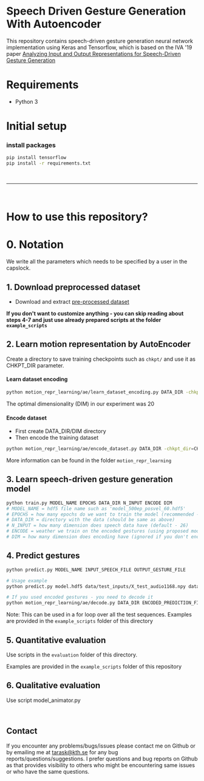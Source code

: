 # Speech Driven Gesture Generation With Autoencoder
This repository contains speech-driven gesture generation neural network implementation using Keras and Tensorflow, which is based on the IVA '19 paper [Analyzing Input and Output Representations for Speech-Driven Gesture Generation](https://www.researchgate.net/publication/331645229_Analyzing_Input_and_Output_Representations_for_Speech-Driven_Gesture_Generation)

# Requirements

- Python 3


# Initial setup

### install packages
```sh
pip install tensorflow
pip install -r requirements.txt
```


&nbsp;
____________________________________________________________________________________________________________
&nbsp;

# How to use this repository?

# 0. Notation

We write all the parameters which needs to be specified by a user in the capslock.

## 1. Download preprocessed dataset

- Download and extract [pre-processed dataset](https://kth.box.com/s/zsd23exh9t5fuxjha1ag1ofs6w578pe6)


**If you don't want to customize anything - you can skip reading about steps 4-7 and just use already prepared scripts at the folder `example_scripts`**

## 2. Learn motion representation by AutoEncoder

Create a directory to save training checkpoints such as `chkpt/` and use it as CHKPT_DIR parameter.
#### Learn dataset encoding
```sh
python motion_repr_learning/ae/learn_dataset_encoding.py DATA_DIR -chkpt_dir=CHKPT_DIR -layer1_width=DIM
```

The optimal dimensionality (DIM) in our experiment was 20

#### Encode dataset
- First create DATA_DIR/DIM directory
- Then encode the training dataset
```sh
python motion_repr_learning/ae/encode_dataset.py DATA_DIR -chkpt_dir=CHKPT_DIR -restore=True -pretrain=False -layer1_width=DIM
```

More information can be found in the folder `motion_repr_learning` 


## 3. Learn speech-driven gesture generation model

```sh
python train.py MODEL_NAME EPOCHS DATA_DIR N_INPUT ENCODE DIM
# MODEL_NAME = hdf5 file name such as 'model_500ep_posvel_60.hdf5'
# EPOCHS = how many epochs do we want to train the model (recommended - 100)
# DATA_DIR = directory with the data (should be same as above)
# N_INPUT = how many dimension does speech data have (default - 26)
# ENCODE = weather we train on the encoded gestures (using proposed model) or on just on the gestures as their are (using baseline model)
# DIM = how many dimension does encoding have (ignored if you don't encode)
```

## 4. Predict gestures

```sh
python predict.py MODEL_NAME INPUT_SPEECH_FILE OUTPUT_GESTURE_FILE
```

```sh
# Usage example
python predict.py model.hdf5 data/test_inputs/X_test_audio1168.npy data/test_inputs/predict_1168_20fps.txt
```

```sh
# If you used encoded gestures - you need to decode it
python motion_repr_learning/ae/decode.py DATA_DIR ENCODED_PREDICTION_FILE DECODED_GESTURE_FILE -restore=True -pretrain=False -layer1_width=DIM -chkpt_dir=CHKPT_DIR -batch_size=8 
```


Note: This can be used in a for loop over all the test sequences. Examples are provided in the 
`example_scripts` folder of this directory

## 5. Quantitative evaluation
Use scripts in the `evaluation` folder of this directory.

Examples are provided in the `example_scripts` folder of this repository

## 6. Qualitative evaluation
Use script model_animator.py

&nbsp;
## Contact
If you encounter any problems/bugs/issues please contact me on Github or by emailing me at tarask@kth.se for any bug reports/questions/suggestions. I prefer questions and bug reports on Github as that provides visibility to others who might be encountering same issues or who have the same questions.

